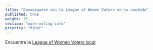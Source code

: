 ```yaml
---
title: "Comuníquese con la League of Women Voters en su condado"
published: true
weight: 15
section: "more-voting-info"
priority: "Minor"
---
```

Encuentre la [League of Women Voters local](https://cavotes.org/local)

